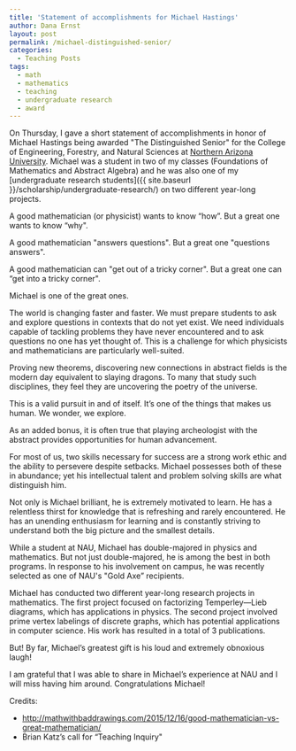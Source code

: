 ```yaml
---
title: 'Statement of accomplishments for Michael Hastings'
author: Dana Ernst
layout: post
permalink: /michael-distinguished-senior/
categories:
  - Teaching Posts
tags:
  - math
  - mathematics
  - teaching
  - undergraduate research
  - award
---
```


On Thursday, I gave a short statement of accomplishments in honor of Michael Hastings being awarded "The Distinguished Senior" for the College of Engineering, Forestry, and Natural Sciences at [Northern Arizona University](http://nau.edu). Michael was a student in two of my classes (Foundations of Mathematics and Abstract Algebra) and he was also one of my [undergraduate research students]({{ site.baseurl }}/scholarship/undergraduate-research/) on two different year-long projects.  



A good mathematician (or physicist) wants to know “how”.
But a great one wants to know “why".

A good mathematician "answers questions".
But a great one "questions answers".

A good mathematician can "get out of a tricky corner".
But a great one can “get into a tricky corner".

Michael is one of the great ones.

The world is changing faster and faster. We must prepare students to ask and explore questions in contexts that do not yet exist. We need individuals capable of tackling problems they have never encountered and to ask questions no one has yet thought of. This is a challenge for which physicists and mathematicians are particularly well-suited.

Proving new theorems, discovering new connections in abstract fields is the modern day equivalent to slaying dragons. To many that study such disciplines, they feel they are uncovering the poetry of the universe.

This is a valid pursuit in and of itself.  It’s one of the things that makes us human.  We wonder, we explore.

As an added bonus, it is often true that playing archeologist with the abstract provides opportunities for human advancement.

For most of us, two skills necessary for success are a strong work ethic and the ability to persevere despite setbacks.  Michael possesses both of these in abundance; yet his intellectual talent and problem solving skills are what distinguish him.

Not only is Michael brilliant, he is extremely motivated to learn.  He has a relentless thirst for knowledge that is refreshing and rarely encountered.  He has an unending enthusiasm for learning and is constantly striving to understand both the big picture and the smallest details.

While a student at NAU, Michael has double-majored in physics and mathematics. But not just double-majored, he is among the best in both programs. In response to his involvement on campus, he was recently selected as one of NAU's "Gold Axe” recipients.

Michael has conducted two different year-long research projects in mathematics. The first project focused on factorizing Temperley—Lieb diagrams, which has applications in physics. The second project involved prime vertex labelings of discrete graphs, which has potential applications in computer science. His work has resulted in a total of 3 publications.

But! By far, Michael’s greatest gift is his loud and extremely obnoxious laugh!

I am grateful that I was able to share in Michael’s experience at NAU and I will miss having him around.  Congratulations Michael!

Credits:

- http://mathwithbaddrawings.com/2015/12/16/good-mathematician-vs-great-mathematician/
- Brian Katz’s call for “Teaching Inquiry"
